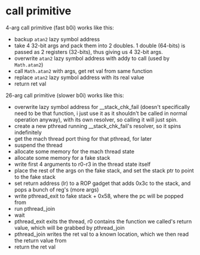 # call primitive

4-arg call primitive (fast b0i) works like this:
- backup `atan2` lazy symbol address
- take 4 32-bit args and pack them into 2 doubles. 1 double (64-bits) is passed as 2 registers (32-bits), thus giving us 4 32-bit args.
- overwrite `atan2` lazy symbol address with addy to call (used by `Math.atan2`)
- call `Math.atan2` with args, get ret val from same function
- replace `atan2` lazy symbol address with its real value
- return ret val

26-arg call primitive (slower b0i) works like this:
- overwrite lazy symbol address for __stack_chk_fail (doesn't specifically need to be that function, i just use it as it shouldn't be called in normal operation anyway), with its own resolver, so calling it will just spin.
- create a new pthread running __stack_chk_fail's resolver, so it spins indefinitely
- get the mach thread port thing for that pthread, for later
- suspend the thread
- allocate some memory for the mach thread state
- allocate some memory for a fake stack
- write first 4 arguments to r0-r3 in the thread state itself
- place the rest of the args on the fake stack, and set the stack ptr to point to the fake stack
- set return address (lr) to a ROP gadget that adds 0x3c to the stack, and pops a bunch of reg's (more args)
- write pthread_exit to fake stack + 0x58, where the pc will be popped from
- run pthread_join
- wait
- pthread_exit exits the thread, r0 contains the function we called's return value, which will be grabbed by pthread_join
- pthread_join writes the ret val to a known location, which we then read the return value from
- return the ret val